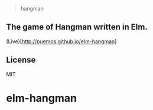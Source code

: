
> hangman

## The game of Hangman written in Elm.

(Live)[http://puemos.github.io/elm-hangman]

## License

MIT
# elm-hangman
